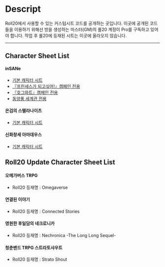 # Descript
Roll20에서 사용할 수 있는 커스텀시트 코드를 공개하는 곳입니다.
이곳에 공개된 코드들을 이용하기 위해선 방을 생성하는 마스터(GM)의 롤20 계정이 Pro를 구독하고 있어야 합니다.
작업 후 롤20에 등재된 시트는 이곳에 올라오지 않습니다.

* * *

## Character Sheet List
#### inSANe
* [기본 캐릭터 시트](inSANe/insane_BASIC)
* [『프린세스가 되고싶어!』캠페인 전용](inSANe/inSANe_PRINARI)
* [『호그와트』캠페인 전용](inSANe/inSANe_HOGWARTS)
* [동양풍 세계관 전용](inSANe/inSANe_EAST)

#### 은검의 스텔라나이츠
* [기본 캐릭터 시트](/tree/main/stella/stella_BASIC)

#### 신화창세 아마데우스
* [기본 캐릭터 시트](/tree/main/amade/amade_BASIC)


## Roll20 Update Character Sheet List
#### 오메가버스 TRPG
* Roll20 등재명 : Omegaverse

#### 연결된 이야기
* Roll20 등재명 : Connected Stories

#### 영원한 후일담의 네크로니카
* Roll20 등재명 : Nechronica -The Long Long Sequel-

#### 청춘밴드 TRPG 스트라토샤우트
* Roll20 등재명 : Strato Shout
